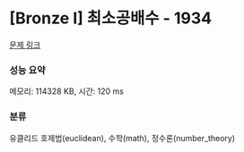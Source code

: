# [Bronze I] 최소공배수 - 1934 

[문제 링크](https://www.acmicpc.net/problem/1934) 

### 성능 요약

메모리: 114328 KB, 시간: 120 ms

### 분류

유클리드 호제법(euclidean), 수학(math), 정수론(number_theory)

